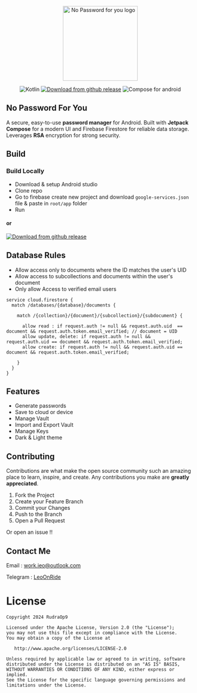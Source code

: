 
<p align = "center"> 
	<img alt="No Password for you logo"src="https://github.com/RudraOp9/no-password-for-you/blob/main-compose/app/src/main/ic_launcher-playstore.png" height = "200"> 
</p>

<p align="center">
	<img src="https://img.shields.io/badge/Kotlin-1.9.24-6750a3" alt="Kotlin">
	<a href="https://github.com/RudraOp9/no-password-for-you/releases"><img src="https://img.shields.io/badge/Download-Github_release-6750a3" alt="Download from github release"></a>
	<img src="https://img.shields.io/badge/Telegram-Community-279bd5?logo=telegram" alt="Compose for android">
</p>


## No Password For You
A secure, easy-to-use **password manager** for Android. Built with **Jetpack Compose** for a modern UI and Firebase Firestore for reliable data storage. Leverages **RSA** encryption for strong security.

## Build
### Build Locally 
- Download & setup Android studio
- Clone repo
- Go to firebase create new project and download `google-services.json` file & paste in `root/app` folder
- Run
#### or
[<img src="https://img.shields.io/badge/Github_release-6750a3" alt="Download from github release">](https://github.com/RudraOp9/no-password-for-you/releases)


## Database Rules

- Allow access only to documents where the ID matches the user's UID
- Allow access to subcollections and documents within the user's document
- Only allow Access to verified email users
``` 
service cloud.firestore {
  match /databases/{database}/documents {

    match /{collection}/{document}/{subcollection}/{subdocument} {

      allow read : if request.auth != null && request.auth.uid  == document && request.auth.token.email_verified; // document = UID
      allow update, delete: if request.auth != null && request.auth.uid == document && request.auth.token.email_verified;
      allow create: if request.auth != null && request.auth.uid == document && request.auth.token.email_verified;

    }
  }
}
```
## Features
- Generate passwords
- Save to cloud or device
- Manage Vault
- Import and Export Vault
- Manage Keys
- Dark & Light theme

## Contributing

Contributions are what make the open source community such an amazing place to learn, inspire, and create. Any contributions you make are **greatly appreciated**.
1. Fork the Project
2. Create your Feature Branch
3. Commit your Changes
4. Push to the Branch
5. Open a Pull Request

Or open an issue !!



## Contact Me
Email : work.ieo@outlook.com

Telegram : [LeoOnRide](https://tx.me/LeoOnRide)

# License


    Copyright 2024 RudraOp9
    
    Licensed under the Apache License, Version 2.0 (the "License");
    you may not use this file except in compliance with the License.
    You may obtain a copy of the License at
    
       http://www.apache.org/licenses/LICENSE-2.0
    
    Unless required by applicable law or agreed to in writing, software
    distributed under the License is distributed on an "AS IS" BASIS,
    WITHOUT WARRANTIES OR CONDITIONS OF ANY KIND, either express or implied.
    See the License for the specific language governing permissions and
    limitations under the License.
